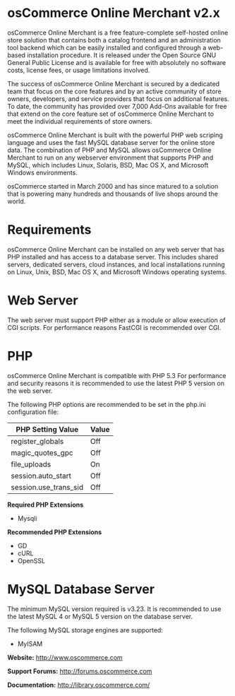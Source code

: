osCommerce Online Merchant v2.x
===============================

osCommerce Online Merchant is a free feature-complete self-hosted online store solution that contains both a catalog frontend and an administration tool backend which can be easily installed and configured through a web-based installation procedure. It is released under the Open Source GNU General Public License and is available for free with absolutely no software costs, license fees, or usage limitations involved.

The success of osCommerce Online Merchant is secured by a dedicated team that focus on the core features and by an active community of store owners, developers, and service providers that focus on additional features. To date, the community has provided over 7,000 Add-Ons available for free that extend on the core feature set of osCommerce Online Merchant to meet the individual requirements of store owners.

osCommerce Online Merchant is built with the powerful PHP web scriping language and uses the fast MySQL database server for the online store data. The combination of PHP and MySQL allows osCommerce Online Merchant to run on any webserver environment that supports PHP and MySQL, which includes Linux, Solaris, BSD, Mac OS X, and Microsoft Windows environments.

osCommerce started in March 2000 and has since matured to a solution that is powering many hundreds and thousands of live shops around the world.

Requirements
==============================
osCommerce Online Merchant can be installed on any web server that has PHP installed and has access to a database server. This includes shared servers, dedicated servers, cloud instances, and local installations running on Linux, Unix, BSD, Mac OS X, and Microsoft Windows operating systems.

Web Server
==============================
The web server must support PHP either as a module or allow execution of CGI scripts. For performance reasons FastCGI is recommended over CGI.

PHP
==============================
osCommerce Online Merchant is compatible with PHP 5.3 For performance and security reasons it is recommended to use the latest PHP 5 version on the web server.

The following PHP options are recommended to be set in the php.ini configuration file:

PHP Setting	Value     | Value
--------------------- | -------------
register_globals      |	Off
magic_quotes_gpc      |	Off
file_uploads	        | On
session.auto_start    |	Off
session.use_trans_sid | Off

**Required PHP Extensions**
- Mysqli

**Recommended PHP Extensions**
- GD	
- cURL	
- OpenSSL

MySQL Database Server
==============================
The minimum MySQL version required is v3.23. It is recommended to use the latest MySQL 4 or MySQL 5 version on the database server.

The following MySQL storage engines are supported:
- MyISAM

**Website:** http://www.oscommerce.com

**Support Forums:** http://forums.oscommerce.com

**Documentation:** http://library.oscommerce.com/
